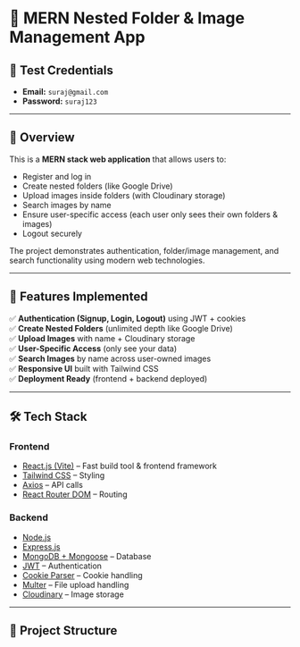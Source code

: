 # 📂 MERN Nested Folder & Image Management App  

## 🔑 Test Credentials  
- **Email:** `suraj@gmail.com`  
- **Password:** `suraj123`  

---

## 📖 Overview  
This is a **MERN stack web application** that allows users to:  
- Register and log in  
- Create nested folders (like Google Drive)  
- Upload images inside folders (with Cloudinary storage)  
- Search images by name  
- Ensure user-specific access (each user only sees their own folders & images)  
- Logout securely  

The project demonstrates authentication, folder/image management, and search functionality using modern web technologies.  

---

## 🚀 Features Implemented  

✅ **Authentication (Signup, Login, Logout)** using JWT + cookies  
✅ **Create Nested Folders** (unlimited depth like Google Drive)  
✅ **Upload Images** with name + Cloudinary storage  
✅ **User-Specific Access** (only see your data)  
✅ **Search Images** by name across user-owned images  
✅ **Responsive UI** built with Tailwind CSS  
✅ **Deployment Ready** (frontend + backend deployed)  

---

## 🛠️ Tech Stack  

### **Frontend**
- [React.js (Vite)](https://vitejs.dev/) – Fast build tool & frontend framework  
- [Tailwind CSS](https://tailwindcss.com/) – Styling  
- [Axios](https://axios-http.com/) – API calls  
- [React Router DOM](https://reactrouter.com/) – Routing  

### **Backend**
- [Node.js](https://nodejs.org/)  
- [Express.js](https://expressjs.com/)  
- [MongoDB + Mongoose](https://mongoosejs.com/) – Database  
- [JWT](https://jwt.io/) – Authentication  
- [Cookie Parser](https://www.npmjs.com/package/cookie-parser) – Cookie handling  
- [Multer](https://github.com/expressjs/multer) – File upload handling  
- [Cloudinary](https://cloudinary.com/) – Image storage  

---

## 📂 Project Structure  


